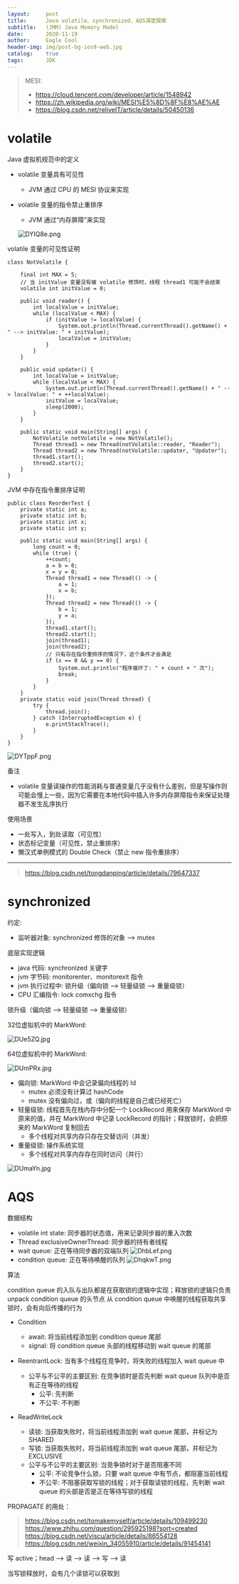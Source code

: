 ```yaml
---
layout:     post
title:      Java volatile、synchronized、AQS深度探索
subtitle:   (JMM) Java Memory Model
date:       2020-11-19
author:     Eagle Cool
header-img: img/post-bg-ios9-web.jpg
catalog: 	true
tags:       JDK
---
```


> MESI:
> * https://cloud.tencent.com/developer/article/1548942
> * https://zh.wikipedia.org/wiki/MESI%E5%8D%8F%E8%AE%AE
> * https://blog.csdn.net/reliveIT/article/details/50450136
> 

# volatile

Java 虚拟机规范中的定义
* volatile 变量具有可见性
    * JVM 通过 CPU 的 MESI 协议来实现
* volatile 变量的指令禁止重排序
    * JVM 通过“内存屏障”来实现
    
    ![DYIQ8e.png](https://s3.ax1x.com/2020/11/23/DYIQ8e.png)


volatile 变量的可见性证明
```
class NotVolatile {

    final int MAX = 5;
    // 当 initValue 变量没有被 volatile 修饰时，线程 thread1 可能不会结束
    volatile int initValue = 0;

    public void reader() {
        int localValue = initValue;
        while (localValue < MAX) {
            if (initValue != localValue) {
                System.out.println(Thread.currentThread().getName() + " --> initValue: " + initValue);
                localValue = initValue;
            }
        }
    }

    public void updater() {
        int localValue = initValue;
        while (localValue < MAX) {
            System.out.println(Thread.currentThread().getName() + " --> localValue: " + ++localValue);
            initValue = localValue;
            sleep(2000);
        }
    }

    public static void main(String[] args) {
        NotVolatile notVolatile = new NotVolatile();
        Thread thread1 = new Thread(notVolatile::reader, "Reader");
        Thread thread2 = new Thread(notVolatile::updater, "Updater");
        thread1.start();
        thread2.start();
    }
}
```

JVM 中存在指令重排序证明
```
public class ReorderTest {
    private static int a;
    private static int b;
    private static int x;
    private static int y;

    public static void main(String[] args) {
        long count = 0;
        while (true) {
            ++count;
            a = b = 0;
            x = y = 0;
            Thread thread1 = new Thread(() -> {
                a = 1;
                x = b;
            });
            Thread thread2 = new Thread(() -> {
                b = 1;
                y = a;
            });
            thread1.start();
            thread2.start();
            join(thread1);
            join(thread2);
            // 只有存在指令重排序的情况下，这个条件才会满足
            if (x == 0 && y == 0) {
                System.out.println("程序循环了: " + count + " 次");
                break;
            }
        }
    }
    private static void join(Thread thread) {
        try {
            thread.join();
        } catch (InterruptedException e) {
            e.printStackTrace();
        }
    }
}
```
![DYTppF.png](https://s3.ax1x.com/2020/11/23/DYTppF.png)

备注
* volatile 变量读操作的性能消耗与普通变量几乎没有什么差别，但是写操作则可能会慢上一些，因为它需要在本地代码中插入许多内存屏障指令来保证处理器不发生乱序执行

使用场景
* 一处写入，到处读取（可见性）
* 状态标记变量（可见性，禁止重排序）
* 懒汉式单例模式的 Double Check（禁止 new 指令重排序）

------------------------------------

> https://blog.csdn.net/tongdanping/article/details/79647337

# synchronized

约定:
* 监听器对象: synchronized 修饰的对象 --> mutex

底层实现逻辑
* java 代码: synchronized 关键字
* jvm 字节码: monitorenter、monitorexit 指令
* jvm 执行过程中: 锁升级（偏向锁 --> 轻量级锁 --> 重量级锁）
* CPU 汇编指令: lock comxchg 指令


锁升级（偏向锁 --> 轻量级锁 --> 重量级锁）

32位虚拟机中的 MarkWord:

![DUe5ZQ.jpg](https://s3.ax1x.com/2020/11/24/DUe5ZQ.jpg)

64位虚拟机中的 MarkWord:

![DUmPRx.jpg](https://s3.ax1x.com/2020/11/24/DUmPRx.jpg)

* 偏向锁: MarkWord 中会记录偏向线程的 Id
    * mutex 必须没有计算过 hashCode
    * mutex 没有偏向过，或（偏向的线程是自己或已经死亡）
* 轻量级锁: 线程首先在栈内存中分配一个 LockRecord 用来保存 MarkWord 中原来的值，并在 MarkWord 中记录 LockRecord 的指针；释放锁时，会把原来的 MarkWord 复制回去
    * 多个线程对共享内存只存在交替访问（并发）
* 重量级锁: 操作系统实现
    * 多个线程对共享内存存在同时访问（并行）

![DUmaYn.jpg](https://s3.ax1x.com/2020/11/24/DUmaYn.jpg)

# AQS

数据结构

* volatile int state: 同步器的状态值，用来记录同步器的重入次数
* Thread exclusiveOwnerThread: 同步器的持有者线程
* wait queue: 正在等待同步器的双端队列
![DhbLef.png](https://s3.ax1x.com/2020/12/01/DhbLef.png)
* condition queue: 正在等待唤醒的队列
![DhqkwT.png](https://s3.ax1x.com/2020/12/01/DhqkwT.png)

算法

condition queue 的入队与出队都是在获取锁的逻辑中实现；释放锁的逻辑只负责 unpack condition queue 的头节点
从 condition queue 中唤醒的线程获取共享锁时，会有向后传播的行为

* Condition
    * await: 将当前线程添加到 condition queue 尾部
    * signal: 将 condition queue 头部的线程移动到 wait queue 的尾部

* ReentrantLock: 当有多个线程在竞争时，将失败的线程加入 wait queue 中
    * 公平与不公平的主要区别: 在竞争锁时是否先判断 wait queue 队列中是否有正在等待的线程
        * 公平: 先判断
        * 不公平: 不判断
* ReadWriteLock
    * 读锁: 当获取失败时，将当前线程添加到 wait queue 尾部，并标记为 SHARED
    * 写锁: 当获取失败时，将当前线程添加到 wait queue 尾部，并标记为 EXCLUSIVE
    * 公平与不公平的主要区别: 当竞争锁时对于是否阻塞不同
        * 公平: 不论竞争什么锁，只要 wait queue 中有节点，都阻塞当前线程
        * 不公平: 不阻塞获取写锁的线程；对于获取读锁的线程，先判断 wait queue 的头部是否是正在等待写锁的线程


PROPAGATE 的用处：

> https://blog.csdn.net/tomakemyself/article/details/109499230
> https://www.zhihu.com/question/295925198?sort=created
> https://blog.csdn.net/viscu/article/details/86554128
> https://blog.csdn.net/weixin_34055910/article/details/91454141

写 active；head ——> 读 ——> 读 ——> 写 ——> 读

当写锁释放时，会有几个读锁可以获取到

